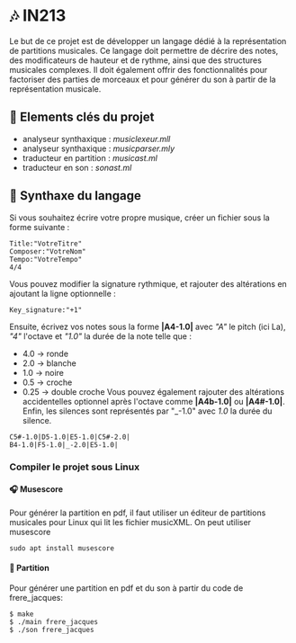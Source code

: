 # 🎶 IN213

Le but de ce projet est de développer un langage dédié à la représentation de partitions musicales.
Ce langage doit permettre de décrire des notes, des modificateurs de hauteur et de rythme, ainsi que des structures musicales complexes. Il doit également offrir des fonctionnalités pour factoriser des parties de morceaux et pour générer du son à partir de la représentation musicale.

## 🔑 Elements clés du projet
- analyseur synthaxique : *musiclexeur.mll*
- analyseur synthaxique : *musicparser.mly*
- traducteur en partition : *musicast.ml*
- traducteur en son : *sonast.ml*

## 📝 Synthaxe du langage
Si vous souhaitez écrire votre propre musique, créer un fichier sous la forme suivante : 
```
Title:"VotreTitre"
Composer:"VotreNom"
Tempo:"VotreTempo"
4/4
```
Vous pouvez modifier la signature rythmique, et rajouter des altérations en ajoutant la ligne optionnelle : 
```
Key_signature:"+1"
```
Ensuite, écrivez vos notes sous la forme **|A4-1.0|** avec *"A"* le pitch (ici La), *"4"* l'octave et *"1.0"* la durée de la note telle que :  
- 4.0 -> ronde 
- 2.0 -> blanche
- 1.0 -> noire 
- 0.5 -> croche 
- 0.25 -> double croche 
Vous pouvez également rajouter des altérations accidentelles optionnel après l'octave comme **|A4b-1.0|** ou **|A4#-1.0|**. Enfin, les silences sont représentés par "_-1.0" avec *1.0* la durée du silence.
```
C5#-1.0|D5-1.0|E5-1.0|C5#-2.0|
B4-1.0|F5-1.0|_-2.0|E5-1.0|
```
### Compiler le projet sous Linux
#### 🎧 Musescore
Pour générer la partition en pdf, il faut utiliser un éditeur de partitions musicales pour Linux qui lit les fichier musicXML. On peut utiliser musescore
```
sudo apt install musescore
```
#### 🎼 Partition
Pour générer une partition en pdf et du son à partir du code de frere_jacques: 
```
$ make
$ ./main frere_jacques
$ ./son frere_jacques
```